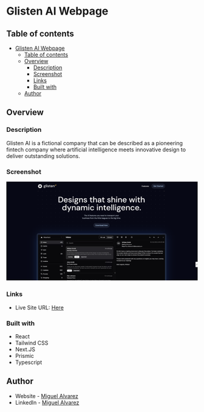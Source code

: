 # Glisten AI Webpage

## Table of contents

- [Glisten AI Webpage](#glisten-ai-webpage)
  - [Table of contents](#table-of-contents)
  - [Overview](#overview)
    - [Description](#description)
    - [Screenshot](#screenshot)
    - [Links](#links)
    - [Built with](#built-with)
  - [Author](#author)

## Overview

### Description

Glisten AI is a fictional company that can be described as a pioneering fintech company where artificial intelligence meets innovative design to deliver outstanding solutions.

### Screenshot

![Screenshot Preview Landing Page](Screenshot.png)

### Links

- Live Site URL: [Here](https://glisten-ghosthard.vercel.app/)

### Built with

- React
- Tailwind CSS
- Next.JS
- Prismic
- Typescript

## Author

- Website - [Miguel Alvarez](https://ghostharddev.vercel.app)
- LinkedIn - [Miguel Alvarez](https://www.linkedin.com/in/ghosthard117)
